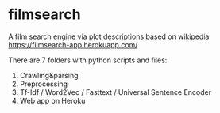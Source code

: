 # filmsearch

A film search engine via plot descriptions based on wikipedia https://filmsearch-app.herokuapp.com/.

There are 7 folders with python scripts and files:

1. Crawling&parsing
2. Preprocessing
3. Tf-Idf / Word2Vec / Fasttext / Universal Sentence Encoder
4. Web app on Heroku
